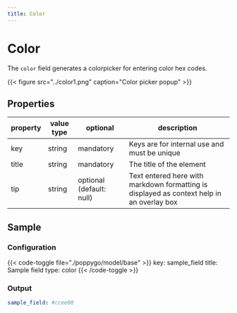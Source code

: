 ```yaml
---
title: Color
---
```


# Color

The `color` field generates a colorpicker for entering color hex codes.

{{< figure src="../color1.png" caption="Color picker popup" >}}

## Properties

| property  | value type | optional                  | description                                                                               |
|-----------|------------|---------------------------|-------------------------------------------------------------------------------------------|
| key       | string     | mandatory                 | Keys are for internal use and must be unique                                              |
| title     | string     | mandatory                 | The title of the element                                                                  |
| tip       | string     | optional (default: null)  | Text entered here with markdown formatting is displayed as context help in an overlay box |

## Sample

### Configuration

{{< code-toggle file="./poppygo/model/base" >}}
key: sample_field
title: Sample field
type: color
{{< /code-toggle >}}

### Output

```yaml
sample_field: #ccee00
```
